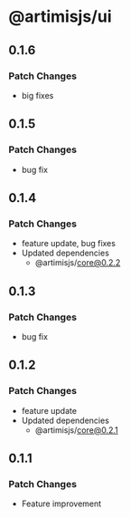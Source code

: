# @artimisjs/ui

## 0.1.6

### Patch Changes

- big fixes

## 0.1.5

### Patch Changes

- bug fix

## 0.1.4

### Patch Changes

- feature update, bug fixes
- Updated dependencies
  - @artimisjs/core@0.2.2

## 0.1.3

### Patch Changes

- bug fix

## 0.1.2

### Patch Changes

- feature update
- Updated dependencies
  - @artimisjs/core@0.2.1

## 0.1.1

### Patch Changes

- Feature improvement
